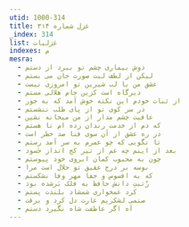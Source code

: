 ```yaml
---
utid: 1000-314
title: غزل شماره ۳۱۴
_index: 314
list: غزلیات
indexes: م
mesra:
  - دوش بیماری چشم تو ببرد از دستم
  - لیکن از لطف لبت صورت جان می بستم
  - عشق من با لب شیرین تو امروزی نیست
  - دیرگاه است کزین جام هلالی مستم
  - از ثبات خودم این نکته خوش آمد که به جور
  - در سر کوی تو از پای طلب ننشستم
  - عافیت چشم مدار از من میخانه نشین
  - که دم از خدمت رندان زده ام تا هستم
  - در ره عشق از آن سوی فنا صد خطر است
  - تا نگویی که چو عمرم به سر آمد رستم
  - بعد از اینم چه غم از تیر کج انداز حَسود
  - چون به محبوب کمان ابروی خود پیوستم
  - بوسه بر درج عقیق تو حلال است مرا
  - که به افسوس و جفا مهر وفا نشکستم
  - رُتبتِ دانش حافظ به فلک بَرشده بود
  - کرد غمخواری شمشاد بلندت پستم
  - صنمی لشکریم غارت دل کرد و برفت
  - آه اگر عاطفت شاه نگیرد دستم
---
```

